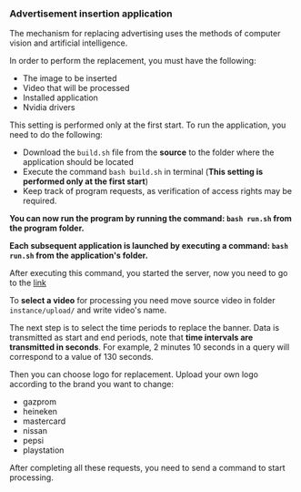 ### Advertisement insertion application


The mechanism for replacing advertising uses the methods of computer vision and artificial intelligence.


In order to perform the replacement, you must have the following:
 - The image to be inserted
 - Video that will be processed
 - Installed application
 - Nvidia drivers

This setting is performed only at the first start.
To run the application, you need to do the following:
 - Download the ```build.sh``` file from the **source** to the folder where the application should be located
 - Execute the command ```bash build.sh``` in terminal (**This setting is performed only at the first start**)
 - Keep track of program requests, as verification of access rights may be required.


**You can now run the program by running the command: ```bash run.sh``` from the program folder.**

**Each subsequent application is launched by executing a command: ```bash run.sh``` from the application's folder.**

After executing this command, you started the server, now you need to go to the [link](http://0.0.0.0:5089/)

To **select a video** for processing you need move source video in folder ```instance/upload/``` and write video's name.

The next step is to select the time periods to replace the banner. Data is transmitted as start and end periods, note that **time intervals are transmitted in seconds**. For example, 2 minutes 10 seconds in a query will correspond to a value of 130 seconds.


Then you can choose logo for replacement. Upload your own logo according to the brand you want to change:
 - gazprom
 - heineken
 - mastercard
 - nissan
 - pepsi
 - playstation

After completing all these requests, you need to send a command to start processing.
